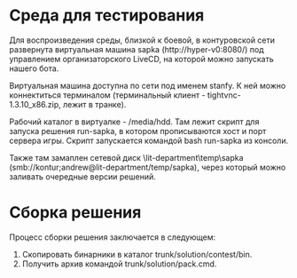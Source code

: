 # Среда для тестирования #
Для воспроизведения среды, близкой к боевой, в контуровской сети развернута виртуальная машина sapka (http://hyper-v0:8080/) под управлением организаторского LiveCD, на которой можно запускать нашего бота.

Виртуальная машина доступна по сети под именем stanfy. К ней можно коннектиться терминалом (терминальный клиент - tightvnc-1.3.10\_x86.zip, лежит в транке).

Рабочий каталог в виртуалке - /media/hdd. Там лежит скрипт для запуска решения run-sapka, в котором прописываются хост и порт сервера игры. Скрипт запускается командой bash run-sapka из консоли.

Также там замаплен сетевой диск \\lit-department\temp\sapka (smb://kontur;andrew@lit-department/temp/sapka), через который можно заливать очередные версии решений.


# Сборка решения #
Процесс сборки решения заключается в следующем:
  1. Скопировать бинарники в каталог trunk/solution/contest/bin.
  1. Получить архив командой trunk/solution/pack.cmd.